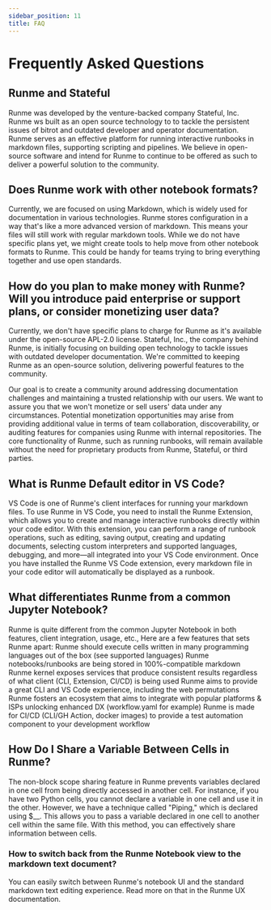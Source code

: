 ```yaml
---
sidebar_position: 11
title: FAQ
---
```


# Frequently Asked Questions

## **Runme and Stateful**

Runme was developed by the venture-backed company Stateful, Inc. Runme ws built as an open source technology to to tackle the persistent issues of bitrot and outdated developer and operator documentation. Runme serves as an effective platform for running interactive runbooks in markdown files, supporting scripting and pipelines. We believe in open-source software and intend for Runme to continue to be offered as such to deliver a powerful solution to the community.

## **Does Runme work with other notebook formats?**

Currently, we are focused on using Markdown, which is widely used for documentation in various technologies. Runme stores configuration in a way that's like a more advanced version of markdown. This means your files will still work with regular markdown tools. While we do not have specific plans yet, we might create tools to help move from other notebook formats to Runme. This could be handy for teams trying to bring everything together and use open standards.

## **How do you plan to make money with Runme? Will you introduce paid enterprise or support plans, or consider monetizing user data?**

Currently, we don't have specific plans to charge for Runme as it's available under the open-source APL-2.0 license. Stateful, Inc., the company behind Runme, is initially focusing on building open technology to tackle issues with outdated developer documentation. We're committed to keeping Runme as an open-source solution, delivering powerful features to the community.

Our goal is to create a community around addressing documentation challenges and maintaining a trusted relationship with our users. We want to assure you that we won't monetize or sell users' data under any circumstances. Potential monetization opportunities may arise from providing additional value in terms of team collaboration, discoverability, or auditing features for companies using Runme with internal repositories. The core functionality of Runme, such as running runbooks, will remain available without the need for proprietary products from Runme, Stateful, or third parties.

## **What is Runme Default editor in VS Code?**

VS Code is one of Runme's client interfaces for running your markdown files. To use Runme in VS Code, you need to install the Runme Extension, which allows you to create and manage interactive runbooks directly within your code editor. With this extension, you can perform a range of runbook operations, such as editing, saving output, creating and updating documents, selecting custom interpreters and supported languages, debugging, and more—all integrated into your VS Code environment. Once you have installed the Runme VS Code extension, every markdown file in your code editor will automatically be displayed as a runbook.

## **What differentiates Runme from a common Jupyter Notebook?**

Runme is quite different from the common Jupyter Notebook in both features, client integration, usage, etc., Here are a few features that sets Runme apart:
Runme should execute cells written in many programming languages out of the box (see supported languages)
Runme notebooks/runbooks are being stored in 100%-compatible markdown
Runme kernel exposes services that produce consistent results regardless of what client (CLI, Extension, CI/CD) is being used
Runme aims to provide a great CLI and VS Code experience, including the web permutations
Runme fosters an ecosystem that aims to integrate with popular platforms & ISPs unlocking enhanced DX (workflow.yaml for example)
Runme is made for CI/CD (CLI/GH Action, docker images) to provide a test automation component to your development workflow

## **How Do I Share a Variable Between Cells in Runme?**

The non-block scope sharing feature in Runme prevents variables declared in one cell from being directly accessed in another cell. For instance, if you have two Python cells, you cannot declare a variable in one cell and use it in the other.
However, we have a technique called "Piping," which is declared using $__. This allows you to pass a variable declared in one cell to another cell within the same file. With this method, you can effectively share information between cells.

### **How to switch back from the Runme Notebook view to the markdown text document?**
You can easily switch between Runme's notebook UI and the standard markdown text editing experience. Read more on that in the Runme UX documentation.
